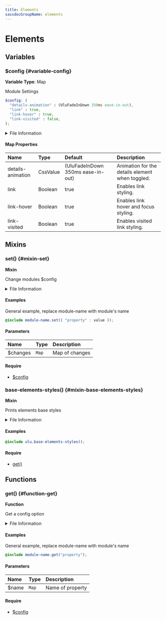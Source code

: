 ```yaml
---
title: Elements
sassdocGroupName: elements
---
```



# Elements

<div class="type-large">



</div>



## Variables




<div class="sassdoc-item-header">

###  $config {#variable-config}

  <div class="sassdoc-item-header__labels">
    <span class="tag tag--primary"><strong>Variable</strong></span> <span class="tag"><strong>Type</strong>: Map</span>
  </div>

</div>

  

Module Settings
    
    

``` scss
$config: (
  "details-animation" : (UluFadeInDown 350ms ease-in-out),
  "link" : true,
  "link-hover" : true,
  "link-visited" : false,
);
```
  


<details>
  <summary>File Information</summary>
  
- **File:** _elements.scss
- **Group:** elements
- **Type:** variable
- **Lines (comments):** 15-20
- **Lines (code):** 22-27

</details>

    

#### Map Properties


|Name|Type|Default|Description|
|:--|:--|:--|:--|
|details-animation|CssValue|(UluFadeInDown 350ms ease-in-out)|Animation for the details element when toggled.|
|link|Boolean|true|Enables link styling.|
|link-hover|Boolean|true|Enables link hover and focus styling.|
|link-visited|Boolean|true|Enables visited link styling.|

    
  

## Mixins




<div class="sassdoc-item-header">

###  set() {#mixin-set}

  <div class="sassdoc-item-header__labels">
    <span class="tag tag--primary"><strong>Mixin</strong></span>
  </div>

</div>

  

Change modules $config
    
    


<details>
  <summary>File Information</summary>
  
- **File:** _elements.scss
- **Group:** elements
- **Type:** mixin
- **Lines (comments):** 29-32
- **Lines (code):** 33-35

</details>

    

#### Examples

General example, replace module-name with module's name      


``` scss
@include module-name.set(( "property" : value ));
```
  



      

#### Parameters


|Name|Type|Description|
|:--|:--|:--|
|$changes|`Map`|Map of changes|

    

#### Require

- [$config](/sass/base/elements/#variable-config)
  


<div class="sassdoc-item-header">

###  base-elements-styles() {#mixin-base-elements-styles}

  <div class="sassdoc-item-header__labels">
    <span class="tag tag--primary"><strong>Mixin</strong></span>
  </div>

</div>

  

Prints elements base styles
    
    


<details>
  <summary>File Information</summary>
  
- **File:** _elements.scss
- **Group:** elements
- **Type:** mixin
- **Lines (comments):** 46-49
- **Lines (code):** 51-208

</details>

    

#### Examples

      


``` scss
@include ulu.base-elements-styles();
```
  



      

#### Require

- [get()](/sass/base/elements/#function-get)
  
  

## Functions




<div class="sassdoc-item-header">

###  get() {#function-get}

  <div class="sassdoc-item-header__labels">
    <span class="tag tag--primary"><strong>Function</strong></span>
  </div>

</div>

  

Get a config option
    
    


<details>
  <summary>File Information</summary>
  
- **File:** _elements.scss
- **Group:** elements
- **Type:** function
- **Lines (comments):** 37-40
- **Lines (code):** 42-44

</details>

    

#### Examples

General example, replace module-name with module's name      


``` scss
@include module-name.get("property");
```
  



      

#### Parameters


|Name|Type|Description|
|:--|:--|:--|
|$name|`Map`|Name of property|

    

#### Require

- [$config](/sass/base/elements/#variable-config)
  
  
  